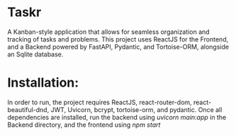 # Taskr

A Kanban-style application that allows for seamless organization and tracking of tasks and problems.
This project uses ReactJS for the Frontend, and a Backend powered by FastAPI, Pydantic, and Tortoise-ORM, alongside an Sqlite database. 

# Installation:
In order to run, the project requires ReactJS, react-router-dom, react-beautiful-dnd, JWT, Uvicorn, bcrypt, tortoise-orm, and pydantic.
Once all dependencies are installed, run the backend using *uvicorn main:app* in the Backend directory, and the frontend using *npm start*
